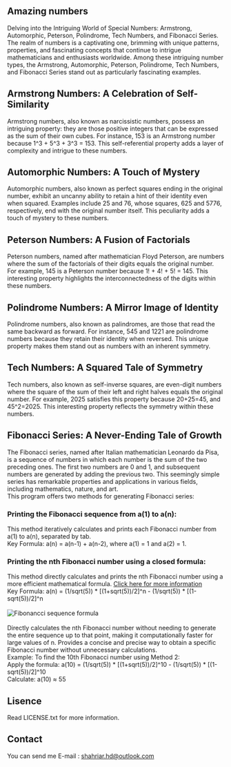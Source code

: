 ## Amazing numbers
Delving into the Intriguing World of Special Numbers: Armstrong, Automorphic, Peterson, Polindrome, Tech Numbers, and Fibonacci Series.
<br />The realm of numbers is a captivating one, brimming with unique patterns, properties, and fascinating concepts that continue to intrigue mathematicians and enthusiasts worldwide. Among these intriguing number types, the Armstrong, Automorphic, Peterson, Polindrome, Tech Numbers, and Fibonacci Series stand out as particularly fascinating examples.
## Armstrong Numbers: A Celebration of Self-Similarity
Armstrong numbers, also known as narcissistic numbers, possess an intriguing property: they are those positive integers that can be expressed as the sum of their own cubes. For instance, 153 is an Armstrong number because 1^3 + 5^3 + 3^3 = 153. This self-referential property adds a layer of complexity and intrigue to these numbers.
## Automorphic Numbers: A Touch of Mystery
Automorphic numbers, also known as perfect squares ending in the original number, exhibit an uncanny ability to retain a hint of their identity even when squared. Examples include 25 and 76, whose squares, 625 and 5776, respectively, end with the original number itself. This peculiarity adds a touch of mystery to these numbers.
## Peterson Numbers: A Fusion of Factorials
Peterson numbers, named after mathematician Floyd Peterson, are numbers where the sum of the factorials of their digits equals the original number. For example, 145 is a Peterson number because 1! + 4! + 5! = 145. This interesting property highlights the interconnectedness of the digits within these numbers.
## Polindrome Numbers: A Mirror Image of Identity
Polindrome numbers, also known as palindromes, are those that read the same backward as forward. For instance, 545 and 1221 are polindrome numbers because they retain their identity when reversed. This unique property makes them stand out as numbers with an inherent symmetry.
## Tech Numbers: A Squared Tale of Symmetry
Tech numbers, also known as self-inverse squares, are even-digit numbers where the square of the sum of their left and right halves equals the original number. For example, 2025 satisfies this property because 20+25=45, and 45^2=2025. This interesting property reflects the symmetry within these numbers.
## Fibonacci Series: A Never-Ending Tale of Growth
The Fibonacci series, named after Italian mathematician Leonardo da Pisa, is a sequence of numbers in which each number is the sum of the two preceding ones. The first two numbers are 0 and 1, and subsequent numbers are generated by adding the previous two. This seemingly simple series has remarkable properties and applications in various fields, including mathematics, nature, and art.
<br />This program offers two methods for generating Fibonacci series:
### Printing the Fibonacci sequence from a(1) to a(n):
This method iteratively calculates and prints each Fibonacci number from a(1) to a(n), separated by tab.
<br />Key Formula: a(n) = a(n-1) + a(n-2), where a(1) = 1 and a(2) = 1.
### Printing the nth Fibonacci number using a closed formula:
This method directly calculates and prints the nth Fibonacci number using a more efficient mathematical formula. [Click here for more information](https://en.wikipedia.org/wiki/Fibonacci_sequence)
<br />Key Formula: a(n) = (1/sqrt(5)) * [(1+sqrt(5))/2]^n - (1/sqrt(5)) * [(1-sqrt(5))/2]^n
<br /><br />![Fibonancci sequence formula](https://i.stack.imgur.com/tsuYw.png)
<br /><br />Directly calculates the nth Fibonacci number without needing to generate the entire sequence up to that point, making it computationally faster for large values of n. Provides a concise and precise way to obtain a specific Fibonacci number without unnecessary calculations.
<br />Example: To find the 10th Fibonacci number using Method 2:
<br />Apply the formula: a(10) = (1/sqrt(5)) * [(1+sqrt(5))/2]^10 - (1/sqrt(5)) * [(1-sqrt(5))/2]^10
<br />Calculate: a(10) ≈ 55
## Lisence
Read LICENSE.txt for more information.
## Contact
You can send me E-mail : shahriar.hd@outlook.com
